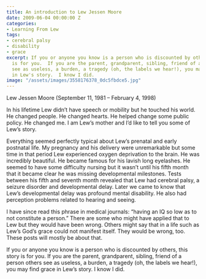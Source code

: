 ```yaml
---
title: An introduction to Lew Jessen Moore
date: 2009-06-04 00:00:00 Z
categories:
- Learning From Lew
tags:
- cerebral palsy
- disability
- grace
excerpt: If you or anyone you know is a person who is discounted by others, this story
  is for you.  If you are the parent, grandparent, sibling, friend of a person others
  see as useless, a burden, a tragedy (oh, the labels we hear!), you may find grace
  in Lew's story.  I know I did.
image: "/assets/images/3558176378_0dc5fbdce5.jpg"
---
```


Lew Jessen Moore (September 11, 1981 – February 4, 1998)

In his lifetime Lew didn’t have speech or mobility but he touched his world. He changed people. He changed hearts. He helped change some public policy. He changed me. I am Lew’s mother and I’d like to tell you some of Lew’s story.

Everything seemed perfectly typical about Lew’s prenatal and early postnatal life. My pregnancy and his delivery were unremarkable but some time in that period Lew experienced oxygen deprivation to the brain. He was incredibly beautiful. He became famous for his lavish long eyelashes. He seemed to have some difficulty nursing but it wasn’t until his fifth month that it became clear he was missing developmental milestones. Tests between his fifth and seventh month revealed that Lew had cerebral palsy, a seizure disorder and developmental delay. Later we came to know that Lew’s developmental delay was profound mental disability. He also had perception problems related to hearing and seeing.

I have since read this phrase in medical journals: “having an IQ so low as to not constitute a person.” There are some who might have applied that to Lew but they would have been wrong. Others might say that in a life such as Lew’s God’s grace could not manifest itself. They would be wrong, too. These posts will mostly be about that.

If you or anyone you know is a person who is discounted by others, this story is for you. If you are the parent, grandparent, sibling, friend of a person others see as useless, a burden, a tragedy (oh, the labels we hear!), you may find grace in Lew’s story. I know I did.
